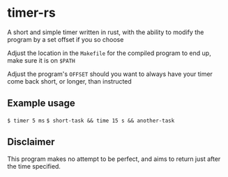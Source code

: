 # timer-rs
A short and simple timer written in rust, with the ability to modify the program by a set offset if you so choose

Adjust the location in the `Makefile` for the compiled program to end up, make sure it is on `$PATH`

Adjust the program's `OFFSET` should you want to always have your timer come back short, or longer, than instructed

## Example usage
```$ timer 5 ms```
```$ short-task && time 15 s && another-task```

## Disclaimer
This program makes no attempt to be perfect, and aims to return just after the time specified.
